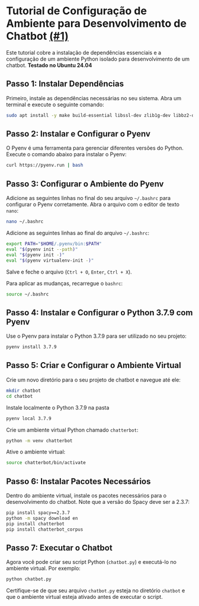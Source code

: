 
# Tutorial de Configuração de Ambiente para Desenvolvimento de Chatbot [(#1)](https://github.com/higorslva/testeChatterbot/issues/1)

Este tutorial cobre a instalação de dependências essenciais e a configuração de um ambiente Python isolado para desenvolvimento de um chatbot. **Testado no Ubuntu 24.04**



## Passo 1: Instalar Dependências

Primeiro, instale as dependências necessárias no seu sistema. Abra um terminal e execute o seguinte comando:

```sh
sudo apt install -y make build-essential libssl-dev zlib1g-dev libbz2-dev libreadline-dev libsqlite3-dev wget curl llvm libncurses5-dev libncursesw5-dev xz-utils tk-dev libffi-dev liblzma-dev python3-openssl git
```

## Passo 2: Instalar e Configurar o Pyenv

O Pyenv é uma ferramenta para gerenciar diferentes versões do Python. Execute o comando abaixo para instalar o Pyenv:

```sh
curl https://pyenv.run | bash
```

## Passo 3: Configurar o Ambiente do Pyenv

Adicione as seguintes linhas no final do seu arquivo `~/.bashrc` para configurar o Pyenv corretamente. Abra o arquivo com o editor de texto `nano`:

```sh
nano ~/.bashrc
```

Adicione as seguintes linhas ao final do arquivo `~/.bashrc`:

```sh
export PATH="$HOME/.pyenv/bin:$PATH"
eval "$(pyenv init --path)"
eval "$(pyenv init -)"
eval "$(pyenv virtualenv-init -)"
```

Salve e feche o arquivo (`Ctrl + O`, `Enter`, `Ctrl + X`).

Para aplicar as mudanças, recarregue o `bashrc`:

```sh
source ~/.bashrc
```

## Passo 4: Instalar e Configurar o Python 3.7.9 com Pyenv

Use o Pyenv para instalar o Python 3.7.9 para ser utilizado no seu projeto:

```sh
pyenv install 3.7.9
```

## Passo 5: Criar e Configurar o Ambiente Virtual

Crie um novo diretório para o seu projeto de chatbot e navegue até ele:

```sh
mkdir chatbot
cd chatbot
```
Instale localmente o Python 3.7.9 na pasta
```sh
pyenv local 3.7.9
```
Crie um ambiente virtual Python chamado `chatterbot`:

```sh
python -m venv chatterbot
```

Ative o ambiente virtual:

```sh
source chatterbot/bin/activate
```

## Passo 6: Instalar Pacotes Necessários

Dentro do ambiente virtual, instale os pacotes necessários para o desenvolvimento do chatbot. Note que a versão do Spacy deve ser a 2.3.7:

```sh
pip install spacy==2.3.7
python -m spacy download en
pip install chatterbot
pip install chatterbot_corpus
```

## Passo 7: Executar o Chatbot

Agora você pode criar seu script Python (`chatbot.py`) e executá-lo no ambiente virtual. Por exemplo:

```sh
python chatbot.py
```

Certifique-se de que seu arquivo `chatbot.py` esteja no diretório `chatbot` e que o ambiente virtual esteja ativado antes de executar o script.
